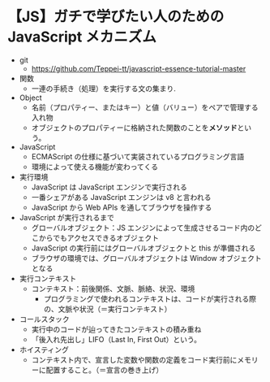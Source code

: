 # 【JS】ガチで学びたい人のための JavaScript メカニズム

- git
  - https://github.com/Teppei-tt/javascript-essence-tutorial-master
- 関数
  - 一連の手続き（処理）を実行する文の集まり.
- Object
  - 名前（プロパティー、またはキー）と値（バリュー）をペアで管理する入れ物
  - オブジェクトのプロパティーに格納された関数のことを**メソッド**という。
- JavaScript
  - ECMAScript の仕様に基づいて実装されているプログラミング言語
  - 環境によって使える機能が変わってくる
- 実行環境
  - JavaScript は JavaScript エンジンで実行される
  - 一番シェアがある JavaScript エンジンは v8 と言われる
  - JavaScript から Web APIs を通してブラウザを操作する
- JavaScript が実行されるまで
  - グローバルオブジェクト：JS エンジンによって生成させるコード内のどこからでもアクセスできるオブジェクト
  - JavaScript の実行前にはグローバルオブジェクトと this が準備される
  - ブラウザの環境では、グローバルオブジェクトは Window オブジェクトとなる
- 実行コンテキスト
  - コンテキスト：前後関係、文脈、脈絡、状況、環境
    - プログラミングで使われるコンテキストは、コードが実行される際の、文脈や状況（＝実行コンテキスト）
- コールスタック
  - 実行中のコードが辿ってきたコンテキストの積み重ね
  - 「後入れ先出し」LIFO（Last In, First Out）という。
- ホイスティング
  - コンテキスト内で、宣言した変数や関数の定義をコード実行前にメモリーに配置すること。（＝宣言の巻き上げ）
